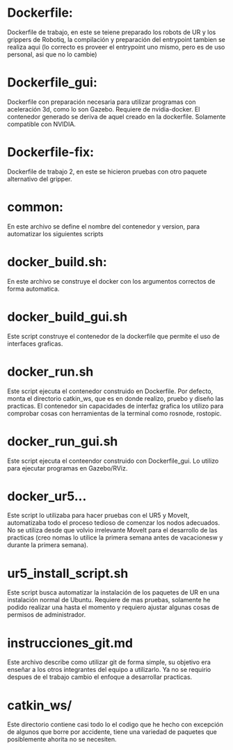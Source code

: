 # Dockerfile:

Dockerfile de trabajo, en este se teiene preparado los robots de UR y los grippers de Robotiq, la compilación y preparación del entrypoint tambien se realiza aqui (lo correcto es proveer el entrypoint uno mismo, pero es de uso personal, asi que no lo cambie)

# Dockerfile\_gui:

Dockerfile con preparación necesaria para utilizar programas con aceleración 3d, como lo son Gazebo. Requiere de nvidia-docker. El contenedor generado se deriva de aquel creado en la dockerfile. Solamente compatible con NVIDIA.

# Dockerfile-fix:

Dockerfile de trabajo 2, en este se hicieron pruebas con otro paquete alternativo del gripper.

# common:

En este archivo se define el nombre del contenedor y version, para automatizar los siguientes scripts

# docker\_build.sh:

En este archivo se construye el docker con los argumentos correctos de forma automatica.

# docker\_build\_gui.sh

Este script construye el contenedor de la dockerfile que permite el uso de interfaces graficas.

# docker\_run.sh

Este script ejecuta el contenedor construido en Dockerfile. Por defecto, monta el directorio catkin\_ws, que es en donde realizo, pruebo y diseño las practicas. El contenedor sin capacidades de interfaz grafica los utilizo para comprobar cosas con herramientas de la terminal como rosnode, rostopic.

# docker\_run\_gui.sh

Este script ejecuta el conteendor construido con Dockerfile\_gui. Lo utilizo para ejecutar programas en Gazebo/RViz.

# docker\_ur5...

Este script lo utilizaba para hacer pruebas con el UR5 y MoveIt, automatizaba todo el proceso tedioso de comenzar los nodos adecuados. No se utiliza desde que volvio irrelevante MoveIt para el desarrollo de las practicas (creo nomas lo utilice la primera semana antes de vacacionesw y durante la primera semana).

# ur5\_install\_script.sh

Este script busca automatizar la instalación de los paquetes de UR en una instalación normal de Ubuntu. Requiere de mas pruebas, solamente he podido realizar una hasta el momento y requiero ajustar algunas cosas de permisos de administrador.

# instrucciones\_git.md

Este archivo describe como utilizar git de forma simple, su objetivo era enseñar a los otros integrantes del equipo a utilizarlo. Ya no se requirio despues de el trabajo cambio el enfoque a desarrollar practicas.

# catkin\_ws/

Este directorio contiene casi todo lo el codigo que he hecho con excepción de algunos que borre por accidente, tiene una variedad de paquetes que posiblemente ahorita no se necesiten.

